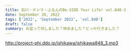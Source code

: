 ```yaml
---
title: 石川・ホンマ・ぶるんのBe-SIDE Your Life! vol.848-3
date: September 28, 2022
tags: ['2022', 'September 2022', 'vol.848']
draft: false
summary: お盆って何しました？休めました？どっか行きました？
---
```


http://project-phi.ddo.jp/ishikawa/ishikawa848_3.mp3
